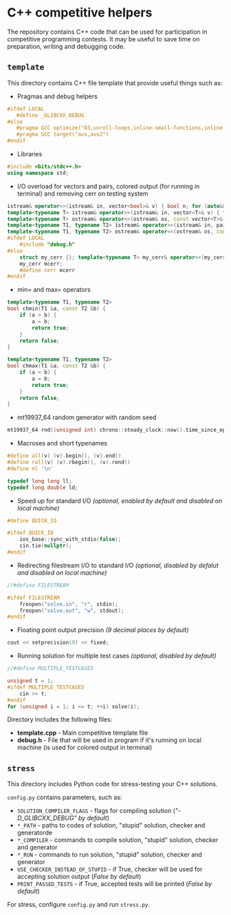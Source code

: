 # C++ competitive helpers
The repository contains C++ code that can be used for participation in competitive programming contests.
It may be useful to save time on preparation, writing and debugging code.

## ```template```

This directory contains C++ file template that provide useful things such as:

- Pragmas and debug helpers
 ```cpp
#ifdef LOCAL
    #define _GLIBCXX_DEBUG
#else
    #pragma GCC optimize("O3,unroll-loops,inline-small-functions,inline-functions-called-once")
    #pragma GCC target("avx,avx2")
#endif
```

- Libraries
```cpp
#include <bits/stdc++.h>
using namespace std;
```

- I/O overload for vectors and pairs, colored output (for running in terminal) and removing cerr on testing system
```cpp
istream& operator>>(istream& in, vector<bool>& v) { bool n; for (auto&& i : v) { in >> n; i = n; } return in; }
template<typename T> istream& operator>>(istream& in, vector<T>& v) { for (auto&& x : v) in >> x; return in; }
template<typename T> ostream& operator<<(ostream& os, const vector<T>& v) { for (auto&& x : v) os << x << " "; return os; }
template<typename T1, typename T2> istream& operator>>(istream& in, pair<T1, T2>& p) { in >> p.first >> p.second; return in; }
template<typename T1, typename T2> ostream& operator<<(ostream& os, const pair<T1, T2>& p) { os << p.first << " " << p.second; return os; }
#ifdef LOCAL
    #include "debug.h"
#else
    struct my_cerr {}; template<typename T> my_cerr& operator<<(my_cerr& out, const T& value) { return out; }
    my_cerr mcerr;
    #define cerr mcerr
#endif
```

- min= and max= operators
```cpp
template<typename T1, typename T2>
bool chmin(T1 &a, const T2 &b) {
    if (a > b) {
        a = b;
        return true;
    }
    return false;
}

template<typename T1, typename T2>
bool chmax(T1 &a, const T2 &b) {
    if (a < b) {
        a = b;
        return true;
    }
    return false;
}
```

- mt19937_64 random generator with random seed
```cpp
mt19937_64 rnd((unsigned int) chrono::steady_clock::now().time_since_epoch().count());
```

- Macroses and short typenames
```cpp
#define all(v) (v).begin(), (v).end()
#define rall(v) (v).rbegin(), (v).rend()
#define nl '\n'

typedef long long ll;
typedef long double ld;
```

- Speed up for standard I/O *(optional, enabled by default and disabled on local machine)*
```cpp
#define QUICK_IO

#ifdef QUICK_IO
    ios_base::sync_with_stdio(false);
    cin.tie(nullptr);
#endif
```

- Redirecting filestream I/O to standard I/O *(optional, disabled by defalut and disabled on local machine)*
```cpp
//#define FILESTREAM

#ifdef FILESTREAM
    freopen("solve.in", "r", stdin);
    freopen("solve.out", "w", stdout);
#endif
```

- Floating point output precision *(9 decimal places by default)*
```cpp
cout << setprecision(9) << fixed;
```

- Running solution for multiple test cases *(optional, disabled by default)*
```cpp
//#define MULTIPLE_TESTCASES

unsigned t = 1;
#ifdef MULTIPLE_TESTCASES
    cin >> t;
#endif
for (unsigned i = 1; i <= t; ++i) solve(i);
```

Directory includes the following files:
- **template.cpp** - Main competitive template file
- **debug.h** - File that will be used in program if it's running on local machine (is used for colored output in terminal)

## ```stress```

This directory includes Python code for stress-testing your C++ solutions.

```config.py``` contains parameters, such as:
- `SOLUTION_COMPILER_FLAGS` - flags for compiling solution (*"-D_GLIBCXX_DEBUG" by default*)
- `*_PATH` - paths to codes of solution, "stupid" solution, checker and generatorde
- `*_COMPILER` - commands to compile solution, "stupid" solution, checker and generator
- `*_RUN` - commands to run solution, "stupid" solution, checker and generator
- `USE_CHECKER_INSTEAD_OF_STUPID` - if True, checker will be used for accepting solution output (*False by default*)
- `PRINT_PASSED_TESTS` - if True, accepted tests will be printed (*False by default*)

For stress, configure `config.py` and run `stress.py`.
